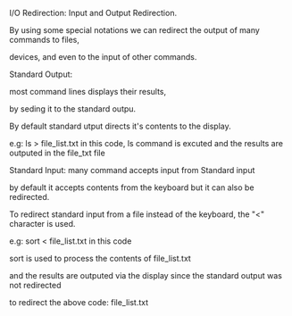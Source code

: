 I/O Redirection: Input and Output Redirection.

By using some special notations we can redirect the output of many commands to files,

devices, and even to the input of other commands.

Standard Output:

most command lines displays their results,

by seding it to the standard outpu.

By default standard utput directs it's contents to the display.

e.g: ls > file_list.txt  in this code, ls command is excuted and the results are outputed in the file_txt file


Standard Input: 
many command accepts input from Standard input

by default it accepts contents from the keyboard but it can also be redirected.

To redirect standard input from a file instead of the keyboard, the "<" character is used.

e.g: sort < file_list.txt in this code

sort is used to process the contents of file_list.txt

and the results are outputed via the display since the standard output was not redirected

to redirect the above code: file_list.txt 

